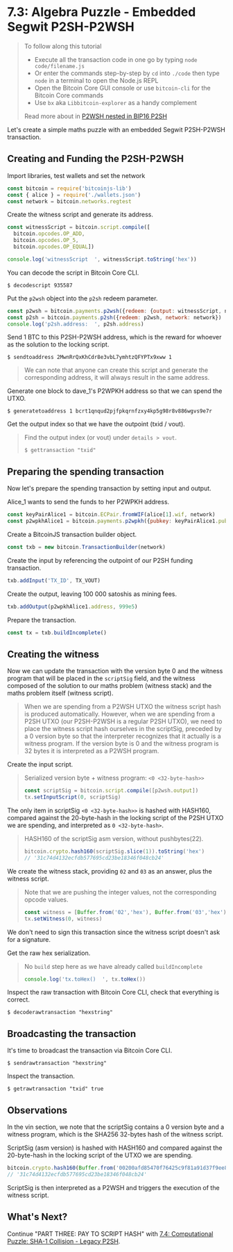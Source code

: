 # 7.3: Algebra Puzzle - Embedded Segwit P2SH-P2WSH

> To follow along this tutorial
>
> * Execute all the transaction code in one go by typing `node code/filename.js`   
> * Or enter the commands step-by-step by `cd` into `./code` then type `node` in a terminal to open the Node.js REPL   
> * Open the Bitcoin Core GUI console or use `bitcoin-cli` for the Bitcoin Core commands
> * Use `bx` aka `Libbitcoin-explorer` as a handy complement 
>
> Read more about in [P2WSH nested in BIP16 P2SH](https://github.com/bitcoin/bips/blob/master/bip-0141.mediawiki#p2wsh-nested-in-bip16-p2sh)

Let's create a simple maths puzzle with an embedded Segwit P2SH-P2WSH transaction.

## Creating and Funding the P2SH-P2WSH

Import libraries, test wallets and set the network

```javascript
const bitcoin = require('bitcoinjs-lib')
const { alice } = require('./wallets.json')
const network = bitcoin.networks.regtest
```

Create the witness script and generate its address.

```javascript
const witnessScript = bitcoin.script.compile([
  bitcoin.opcodes.OP_ADD,
  bitcoin.opcodes.OP_5,
  bitcoin.opcodes.OP_EQUAL])

console.log('witnessScript  ', witnessScript.toString('hex'))
```

You can decode the script in Bitcoin Core CLI.

```text
$ decodescript 935587
```

Put the `p2wsh` object into the `p2sh` redeem parameter.

```javascript
const p2wsh = bitcoin.payments.p2wsh({redeem: {output: witnessScript, network}, network})
const p2sh = bitcoin.payments.p2sh({redeem: p2wsh, network: network})
console.log('p2sh.address:  ', p2sh.address)
```

Send 1 BTC to this P2SH-P2WSH address, which is the reward for whoever as the solution to the locking script.

```text
$ sendtoaddress 2MwnRrQxKhCdr8e3vbL7ymhtzQFYPTx9xww 1
```

> We can note that anyone can create this script and generate the corresponding address, it will always result in the same address.

Generate one block to dave\_1's P2WPKH address so that we can spend the UTXO.

```text
$ generatetoaddress 1 bcrt1qnqud2pjfpkqrnfzxy4kp5g98r8v886wgvs9e7r
```

Get the output index so that we have the outpoint \(txid / vout\).

> Find the output index \(or vout\) under `details > vout`.
>
> ```text
> $ gettransaction "txid"
> ```

## Preparing the spending transaction

Now let's prepare the spending transaction by setting input and output.

Alice\_1 wants to send the funds to her P2WPKH address.

```javascript
const keyPairAlice1 = bitcoin.ECPair.fromWIF(alice[1].wif, network)
const p2wpkhAlice1 = bitcoin.payments.p2wpkh({pubkey: keyPairAlice1.publicKey, network})
```

Create a BitcoinJS transaction builder object.

```javascript
const txb = new bitcoin.TransactionBuilder(network)
```

Create the input by referencing the outpoint of our P2SH funding transaction.

```javascript
txb.addInput('TX_ID', TX_VOUT)
```

Create the output, leaving 100 000 satoshis as mining fees.

```javascript
txb.addOutput(p2wpkhAlice1.address, 999e5)
```

Prepare the transaction.

```javascript
const tx = txb.buildIncomplete()
```

## Creating the witness

Now we can update the transaction with the version byte 0 and the witness program that will be placed in the `scriptSig` field, and the witness composed of the solution to our maths problem \(witness stack\) and the maths problem itself \(witness script\).

> When we are spending from a P2WSH UTXO the witness script hash is produced automatically. However, when we are spending from a P2SH UTXO \(our P2SH-P2WSH is a regular P2SH UTXO\), we need to place the witness script hash ourselves in the scriptSig, preceded by a 0 version byte so that the interpreter recognizes that it actually is a witness program. If the version byte is 0 and the witness program is 32 bytes it is interpreted as a P2WSH program.

Create the input script.

> Serialized version byte + witness program: `<0 <32-byte-hash>>`
>
> ```javascript
> const scriptSig = bitcoin.script.compile([p2wsh.output])
> tx.setInputScript(0, scriptSig)
> ```

The only item in scriptSig `<0 <32-byte-hash>>` is hashed with HASH160, compared against the 20-byte-hash in the locking script of the P2SH UTXO we are spending, and interpreted as `0 <32-byte-hash>`.

> HASH160 of the scriptSig asm version, without pushbytes\(22\).
>
> ```javascript
> bitcoin.crypto.hash160(scriptSig.slice(1)).toString('hex')
> // '31c74d4132ecfdb577695cd23be18346f048cb24'
> ```

We create the witness stack, providing `02` and `03` as an answer, plus the witness script.

> Note that we are pushing the integer values, not the corresponding opcode values.
>
> ```javascript
> const witness = [Buffer.from('02','hex'), Buffer.from('03','hex'), p2wsh.redeem.output]
> tx.setWitness(0, witness)
> ```

We don't need to sign this transaction since the witness script doesn't ask for a signature.

Get the raw hex serialization.

> No `build` step here as we have already called `buildIncomplete`
>
> ```javascript
> console.log('tx.toHex()  ', tx.toHex())
> ```

Inspect the raw transaction with Bitcoin Core CLI, check that everything is correct.

```text
$ decoderawtransaction "hexstring"
```

## Broadcasting the transaction

It's time to broadcast the transaction via Bitcoin Core CLI.

```text
$ sendrawtransaction "hexstring"
```

Inspect the transaction.

```text
$ getrawtransaction "txid" true
```

## Observations

In the vin section, we note that the scriptSig contains a 0 version byte and a witness program, which is the SHA256 32-bytes hash of the witness script.

ScriptSig \(asm version\) is hashed with HASH160 and compared against the 20-byte-hash in the locking script of the UTXO we are spending.

```javascript
bitcoin.crypto.hash160(Buffer.from('00200afd85470f76425c9f81a91d37f9ee8ac0289d479a091af64787e0930eef3b5a', 'hex')).toString('hex')
// '31c74d4132ecfdb577695cd23be18346f048cb24'
```

ScriptSig is then interpreted as a P2WSH and triggers the execution of the witness script.

## What's Next?

Continue "PART THREE: PAY TO SCRIPT HASH" with [7.4: Computational Puzzle: SHA-1 Collision - Legacy P2SH](07_4_p2sh_computational_puzzle_sha-1_collision.md).

